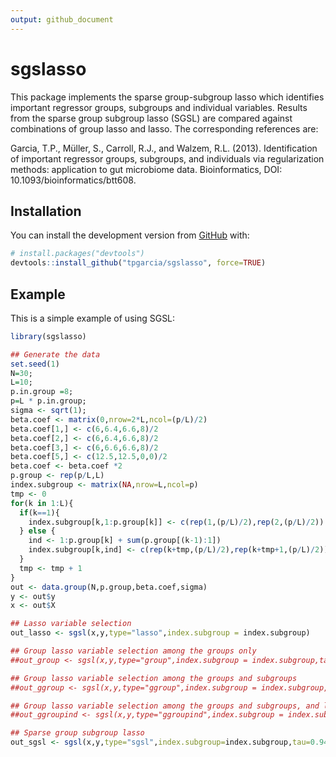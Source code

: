 ```yaml
---
output: github_document
---
```


<!-- README.md is generated from README.Rmd. Please edit that file -->


# sgslasso

<!-- badges: start -->
<!-- badges: end -->

This package implements the sparse group-subgroup lasso which  identifies important regressor groups, subgroups and individual variables. 
Results from the sparse group subgroup lasso (SGSL) are compared against combinations of group lasso and lasso. The corresponding references are:

Garcia, T.P., Müller, S., Carroll, R.J., and Walzem, R.L. (2013).
Identification of important regressor groups, subgroups, and individuals via regularization methods: application to gut
microbiome data. Bioinformatics, DOI: 10.1093/bioinformatics/btt608.

## Installation

You can install the development version from [GitHub](https://github.com/) with:

``` r
# install.packages("devtools")
devtools::install_github("tpgarcia/sgslasso", force=TRUE)
```
## Example

This is a simple example of using SGSL:

```r
library(sgslasso)

## Generate the data
set.seed(1)
N=30;
L=10;
p.in.group =8;
p=L * p.in.group;
sigma <- sqrt(1);
beta.coef <- matrix(0,nrow=2*L,ncol=(p/L)/2)
beta.coef[1,] <- c(6,6.4,6.6,8)/2
beta.coef[2,] <- c(6,6.4,6.6,8)/2
beta.coef[3,] <- c(6,6.6,6.6,8)/2
beta.coef[5,] <- c(12.5,12.5,0,0)/2
beta.coef <- beta.coef *2
p.group <- rep(p/L,L)
index.subgroup <- matrix(NA,nrow=L,ncol=p)
tmp <- 0
for(k in 1:L){
  if(k==1){
    index.subgroup[k,1:p.group[k]] <- c(rep(1,(p/L)/2),rep(2,(p/L)/2))
  } else {
    ind <- 1:p.group[k] + sum(p.group[(k-1):1])
    index.subgroup[k,ind] <- c(rep(k+tmp,(p/L)/2),rep(k+tmp+1,(p/L)/2))
  }
  tmp <- tmp + 1
}
out <- data.group(N,p.group,beta.coef,sigma)
y <- out$y
x <- out$X

## Lasso variable selection
out_lasso <- sgsl(x,y,type="lasso",index.subgroup = index.subgroup)

## Group lasso variable selection among the groups only
##out_group <- sgsl(x,y,type="group",index.subgroup = index.subgroup,tau=0.94)

## Group lasso variable selection among the groups and subgroups
##out_ggroup <- sgsl(x,y,type="ggroup",index.subgroup = index.subgroup,tau=0.94)

## Group lasso variable selection among the groups and subgroups, and lasso among variables within each subgroup
##out_ggroupind <- sgsl(x,y,type="ggroupind",index.subgroup = index.subgroup,tau=0.94)

## Sparse group subgroup lasso
out_sgsl <- sgsl(x,y,type="sgsl",index.subgroup=index.subgroup,tau=0.94)
```
